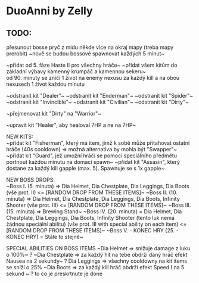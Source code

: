 # DuoAnni by Zelly

## TODO:
přesunout bosse pryč z midu někde více na okraj mapy (treba mapy prerobit)
~nově se budou bossové spawnovat každých 5 minut~

~přidat od 5. fáze Haste II pro všechny hráče~
~přidat všem kitům do základní výbavy kamenný krumpáč a kamennou sekeru~<br>
od 90. minuty se zničí 1 život na enemy nexusu za každý kill a na obou nexusech 1 život každou minutu

~odstranit kit "Dealer"~
~odstranit kit "Enderman"~
~odstranit kit "Spider"~
~odstranit kit "Invincible"~
~odstranit kit "Civilian"~
~odstranit kit "Dirty"~

~přejmenovat kit "Dirty" na "Warrior"~

~upravit kit "Healer", aby healoval 7HP a ne na 7HP~

NEW KITS:<br>
~přidat kit "Fisherman", který má item, jimž k sobě může přitahovat ostatní hráče (40s cooldown) => možná alternativa by mohla být "Swapper"~
~přidat kit "Guard", jež umožní hráči se pomocí speciálního předmětu portnout každou minutu na domací spawn~
~přidat kit "Assasin", který dostane za každý kill gapple (max. 5). Spawnuje se s 1x gapple~

NEW BOSS DROPS:<br>
~Boss I. (5. minuta) => Dia Helmet, Dia Chestplate, Dia Leggings, Dia Boots (vše prot. II) <= [RANDOM DROP FROM THESE ITEMS]~
~Boss II. (10. minuta) => Dia Helmet, Dia Chestplate, Dia Leggings, Dia Boots, Infinity Shooter (vše prot. III) <= [RANDOM DROP FROM THESE ITEMS]~
~Boss III. (15. minuta) => Brewing Stand~
~Boss IV. (20. minuta) = Dia Helmet, Dia Chestplate, Dia Leggings, Dia Boots, Infinity Shooter (tento luk nemá žádnou speciální abilitu) (vše prot. III with special ability on each item) <= [RANDOM DROP FROM THESE ITEMS]~
~Boss V. - KONEC HRY (25. - KONEC HRY) = Stále to stejné~

SPECIAL ABILITIES ON BOSS ITEMS
~Dia Helmet => snižuje damage z luku o 100%~ ?
~Dia Chestplate => za každý hit na tebe obdrží daný hráč efekt Nausea na 2 sekundy~ ?
Dia Leggings => všechny cooldowny na kit items se sníží o 25%
~Dia Boots => za každý kill hráč obdrží efekt Speed I na 5 sekund ~ ?
to co je preskrtnute je done